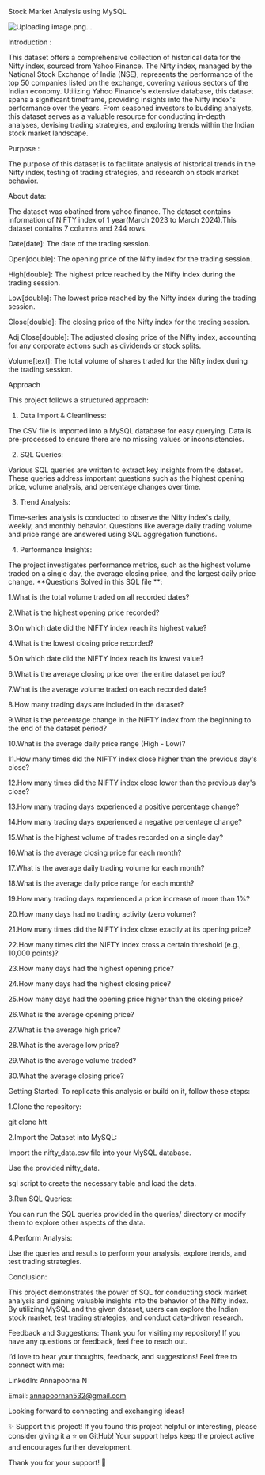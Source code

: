 Stock Market Analysis using MySQL

![Uploading image.png…]()


Introduction :

This dataset offers a comprehensive collection of historical data for the Nifty index, sourced from Yahoo Finance. The Nifty index, managed by the National Stock Exchange of India (NSE), represents the performance of the top 50 companies listed on the exchange, covering various sectors of the Indian economy. Utilizing Yahoo Finance's extensive database, this dataset spans a significant timeframe, providing insights into the Nifty index's performance over the years. From seasoned investors to budding analysts, this dataset serves as a valuable resource for conducting in-depth analyses, devising trading strategies, and exploring trends within the Indian stock market landscape.

Purpose :

 The purpose of this dataset is to facilitate analysis of historical trends in the Nifty index, testing of trading strategies, and research on stock market behavior.

About data:

 The dataset was obatined from yahoo finance. The dataset contains information of NIFTY index of 1 year(March 2023 to March 2024).This dataset contains 7 columns and 244 rows.

Date[date]: The date of the trading session.

Open[double]: The opening price of the Nifty index for the trading session.

High[double]: The highest price reached by the Nifty index during the trading session.

Low[double]: The lowest price reached by the Nifty index during the trading session.

Close[double]: The closing price of the Nifty index for the trading session.

Adj Close[double]: The adjusted closing price of the Nifty index, accounting for any corporate actions such as dividends or stock splits.

Volume[text]: The total volume of shares traded for the Nifty index during the trading session.

Approach

This project follows a structured approach:

1. Data Import & Cleanliness:

The CSV file is imported into a MySQL database for easy querying.
Data is pre-processed to ensure there are no missing values or inconsistencies.

2. SQL Queries:

Various SQL queries are written to extract key insights from the dataset. These queries address important questions such as the highest opening price, volume analysis, and percentage changes over time.

3. Trend Analysis:

Time-series analysis is conducted to observe the Nifty index's daily, weekly, and monthly behavior.
Questions like average daily trading volume and price range are answered using SQL aggregation functions.

4. Performance Insights:

The project investigates performance metrics, such as the highest volume traded on a single day, the average closing price, and the largest daily price change.
**Questions Solved in this SQL file **:

1.What is the total volume traded on all recorded dates?

2.What is the highest opening price recorded?

3.On which date did the NIFTY index reach its highest value?

4.What is the lowest closing price recorded?

5.On which date did the NIFTY index reach its lowest value?

6.What is the average closing price over the entire dataset period?

7.What is the average volume traded on each recorded date?

8.How many trading days are included in the dataset?

9.What is the percentage change in the NIFTY index from the beginning to the end of the dataset period?

10.What is the average daily price range (High - Low)?

11.How many times did the NIFTY index close higher than the previous day's close?

12.How many times did the NIFTY index close lower than the previous day's close?

13.How many trading days experienced a positive percentage change?

14.How many trading days experienced a negative percentage change?

15.What is the highest volume of trades recorded on a single day?

16.What is the average closing price for each month?

17.What is the average daily trading volume for each month?

18.What is the average daily price range for each month?

19.How many trading days experienced a price increase of more than 1%?

20.How many days had no trading activity (zero volume)?

21.How many times did the NIFTY index close exactly at its opening price?

22.How many times did the NIFTY index cross a certain threshold (e.g., 10,000 points)?

23.How many days had the highest opening price?

24.How many days had the highest closing price?

25.How many days had the opening price higher than the closing price?

26.What is the average opening price?

27.What is the average high price?

28.What is the average low price?

29.What is the average volume traded?

30.What the average closing price?

Getting Started:
To replicate this analysis or build on it, follow these steps:

1.Clone the repository:

git clone htt

2.Import the Dataset into MySQL:

Import the nifty_data.csv file into your MySQL database.

Use the provided nifty_data.

sql script to create the necessary table and load the data.

3.Run SQL Queries:

You can run the SQL queries provided in the queries/ directory or modify them to explore other aspects of the data.

4.Perform Analysis:

Use the queries and results to perform your analysis, explore trends, and test trading strategies.

Conclusion:

This project demonstrates the power of SQL for conducting stock market analysis and gaining valuable insights into the behavior of the Nifty index. By utilizing MySQL and the given dataset, users can explore the Indian stock market, test trading strategies, and conduct data-driven research.

Feedback and Suggestions:
Thank you for visiting my repository! If you have any questions or feedback, feel free to reach out.

I’d love to hear your thoughts, feedback, and suggestions! Feel free to connect with me:

LinkedIn: Annapoorna N

Email: annapoornan532@gmail.com

Looking forward to connecting and exchanging ideas!

✨ Support this project!
If you found this project helpful or interesting, please consider giving it a ⭐ on GitHub! Your support helps keep the project active and encourages further development.

Thank you for your support! 💖

